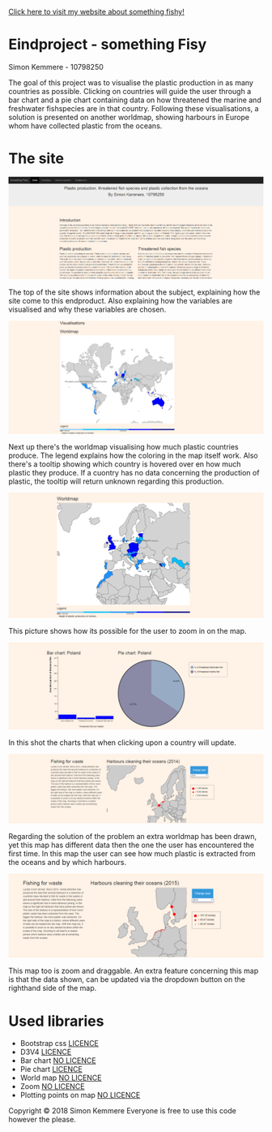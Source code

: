 [Click here to visit my website about something fishy!](https://minordelay.github.io/Programmeerproject/SomethingFishy/index.html)

# Eindproject - something Fisy
Simon Kemmere - 10798250

The goal of this project was to visualise the plastic production in as many countries as possible. Clicking on countries
will guide the user through a bar chart and a pie chart containing data on how threatened the marine and freshwater fishspecies are
in that country. Following these visualisations, a solution is presented on another worldmap, showing harbours in Europe whom have
collected plastic from the oceans.

# The site
![top](https://github.com/MinorDelay/Programmeerproject/blob/master/SomethingFishy/doc/screenshot1.png)

The top of the site shows information about the subject, explaining how the site come to this endproduct.
Also explaining how the variables are visualised and why these variables are chosen.

![worldmap](https://github.com/MinorDelay/Programmeerproject/blob/master/SomethingFishy/doc/worldmap.png)

Next up there's the worldmap visualising how much plastic countries produce. The legend explains how the coloring in the map itself
work. Also there's a tooltip showing which country is hovered over en how much plastic they produce. If a cuontry has no data
concerning the production of plastic, the tooltip will return unknown regarding this production.

![worldmapzoom](https://github.com/MinorDelay/Programmeerproject/blob/master/SomethingFishy/doc/worldmapzoom.png)

This picture shows how its possible for the user to zoom in on the map.

![charts](https://github.com/MinorDelay/Programmeerproject/blob/master/SomethingFishy/doc/charts.png)

In this shot the charts that when clicking upon a country will update.

![harbour](https://github.com/MinorDelay/Programmeerproject/blob/master/SomethingFishy/doc/harbour.png)

Regarding the solution of the problem an extra worldmap has been drawn, yet this map has different data then the one the user has
encountered the first time. In this map the user can see how much plastic is extracted from the oceans and by which harbours.

![harbourzoom](https://github.com/MinorDelay/Programmeerproject/blob/master/SomethingFishy/doc/harbourzoom.png)

This map too is zoom and draggable. An extra feature concerning this map is that the data shown, can be updated via the dropdown button
on the righthand side of the map.

# Used libraries

- Bootstrap css [LICENCE](https://github.com/twbs/bootstrap/blob/master/LICENSE)
- D3V4 [LICENCE](https://github.com/d3/d3/blob/master/LICENSE)
- Bar chart [NO LICENCE](https://bl.ocks.org/syncopika/f1c9036b0deb058454f825238a95b6be)
- Pie chart [LICENCE](https://opensource.org/licenses/GPL-3.0)
- World map [NO LICENCE](http://bl.ocks.org/d3noob/5193723)
- Zoom [NO LICENCE](http://bl.ocks.org/d3noob/5193723)
- Plotting points on map [NO LICENCE](http://bl.ocks.org/d3noob/5193723)

Copyright © 2018 Simon Kemmere
Everyone is free to use this code however the please.

